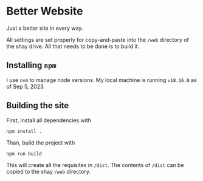# Better Website

Just a better site in every way.

All settings are set properly for copy-and-paste into the `/web` directory
of the shay drive. All that needs to be done is to build it.

## Installing `npm`

I use `nvm` to manage node versions. My local machine is running `v18.16.0` as
of Sep 5, 2023.

## Building the site

First, install all dependencies with

```
npm install .
```

Than, build the project with

```
npm run build
```

This will create all the requisites in `/dist`. The contents of `/dist` can
be copied to the shay `/web` directory.

